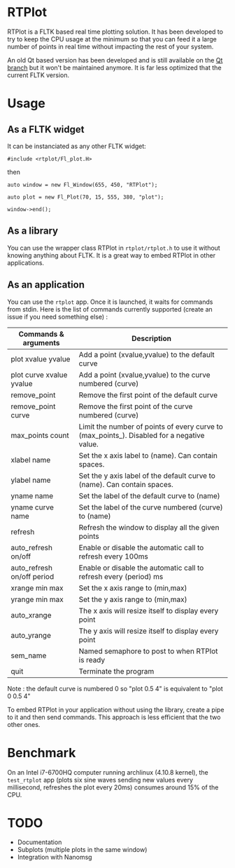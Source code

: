 # RTPlot
RTPlot is a FLTK based real time plotting solution. It has been developed to try to keep the CPU usage at the minimum so that you can feed it a large number of points in real time without impacting the rest of your system.

An old Qt based version has been developed and is still available on the [Qt branch](https://github.com/BenjaminNavarro/RTPlot/tree/Qt) but it won't be maintained anymore. It is far less optimized that the current FLTK version.

# Usage

## As a FLTK widget
It can be instanciated as any other FLTK widget:
```
#include <rtplot/Fl_plot.H>
```
then
```
auto window = new Fl_Window(655, 450, "RTPlot");

auto plot = new Fl_Plot(70, 15, 555, 380, "plot");

window->end();
```

## As a library
You can use the wrapper class RTPlot in `rtplot/rtplot.h` to use it without knowing anything about FLTK. It is a great way to embed RTPlot in other applications.

## As an application
You can use the `rtplot` app. Once it is launched, it waits for commands from stdin. Here is the list of commands currently supported (create an issue if you need something else) :

| **Commands & arguments**   | **Description**                                                                            |
|----------------------------|--------------------------------------------------------------------------------------------|
| plot xvalue yvalue         | Add a point (xvalue,yvalue) to the default curve                                           |
| plot curve xvalue yvalue   | Add a point (xvalue,yvalue) to the curve numbered (curve)                                  |
| remove_point               | Remove the first point of the default curve                                                |
| remove_point curve         | Remove the first point of the curve numbered (curve)                                       |
| max_points count           | Limit the number of points of every curve to (max_points_). Disabled for a negative value. |
| xlabel name                | Set the x axis label to (name). Can contain spaces.                                        |
| ylabel name                | Set the y axis label of the default curve to (name). Can contain spaces.                   |
| yname name                 | Set the label of the default curve to (name)                                               |
| yname curve name           | Set the label of the curve numbered (curve) to (name)                                      |
| refresh                    | Refresh the window to display all the given points                                         |
| auto_refresh on/off        | Enable or disable the automatic call to refresh every 100ms                                |
| auto_refresh on/off period | Enable or disable the automatic call to refresh every (period) ms                          |
| xrange min max             | Set the x axis range to (min,max)                                                          |
| yrange min max             | Set the y axis range to (min,max)                                                          |
| auto_xrange                | The x axis will resize itself to display every point                                       |
| auto_yrange                | The y axis will resize itself to display every point                                       |
| sem_name                   | Named semaphore to post to when RTPlot is ready                                            |
| quit                       | Terminate the program                                                                      |

Note : the default curve is numbered 0 so "plot 0.5 4" is equivalent to "plot 0 0.5 4"

To embed RTPlot in your application without using the library, create a pipe to it and then send commands. This approach is less efficient that the two other ones.

# Benchmark
On an Intel i7-6700HQ computer running archlinux (4.10.8 kernel), the `test_rtplot` app (plots six sine waves sending new values every millisecond, refreshes the plot every 20ms) consumes around 15% of the CPU.

# TODO
 * Documentation
 * Subplots (multiple plots in the same window)
 * Integration with Nanomsg
